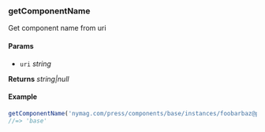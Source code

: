 ### getComponentName

Get component name from uri

#### Params

* `uri` _string_

**Returns** _string|null_

#### Example

```js
getComponentName('nymag.com/press/components/base/instances/foobarbaz@published')
//=> 'base'

```
